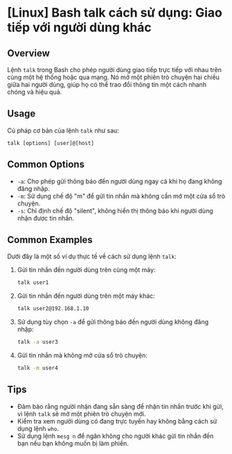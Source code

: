# [Linux] Bash talk cách sử dụng: Giao tiếp với người dùng khác

## Overview
Lệnh `talk` trong Bash cho phép người dùng giao tiếp trực tiếp với nhau trên cùng một hệ thống hoặc qua mạng. Nó mở một phiên trò chuyện hai chiều giữa hai người dùng, giúp họ có thể trao đổi thông tin một cách nhanh chóng và hiệu quả.

## Usage
Cú pháp cơ bản của lệnh `talk` như sau:
```
talk [options] [user]@[host]
```

## Common Options
- `-a`: Cho phép gửi thông báo đến người dùng ngay cả khi họ đang không đăng nhập.
- `-m`: Sử dụng chế độ "m" để gửi tin nhắn mà không cần mở một cửa sổ trò chuyện.
- `-s`: Chỉ định chế độ "silent", không hiển thị thông báo khi người dùng nhận được tin nhắn.

## Common Examples
Dưới đây là một số ví dụ thực tế về cách sử dụng lệnh `talk`:

1. Gửi tin nhắn đến người dùng trên cùng một máy:
   ```bash
   talk user1
   ```

2. Gửi tin nhắn đến người dùng trên một máy khác:
   ```bash
   talk user2@192.168.1.10
   ```

3. Sử dụng tùy chọn `-a` để gửi thông báo đến người dùng không đăng nhập:
   ```bash
   talk -a user3
   ```

4. Gửi tin nhắn mà không mở cửa sổ trò chuyện:
   ```bash
   talk -m user4
   ```

## Tips
- Đảm bảo rằng người nhận đang sẵn sàng để nhận tin nhắn trước khi gửi, vì lệnh `talk` sẽ mở một phiên trò chuyện mới.
- Kiểm tra xem người dùng có đang trực tuyến hay không bằng cách sử dụng lệnh `who`.
- Sử dụng lệnh `mesg n` để ngăn không cho người khác gửi tin nhắn đến bạn nếu bạn không muốn bị làm phiền.